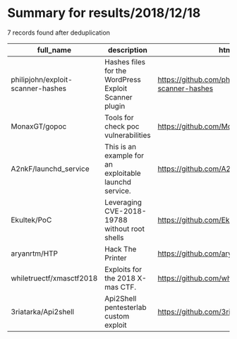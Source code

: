 
# Summary for results/2018/12/18
    
7 records found after deduplication

| full_name | description | html_url | matched_list | matched_count | pushed_at | size | stargazers_count | language | forks_count |
|-----------------------------------|--------------------------------------------------------|------------------------------------------------------|-----------------------|-----------------|---------------------------|--------|--------------------|------------|---------------|
| philipjohn/exploit-scanner-hashes | Hashes files for the WordPress Exploit Scanner plugin | https://github.com/philipjohn/exploit-scanner-hashes | ['exploit'] | 1 | 2018-12-18 10:53:00+00:00 | 2325 | 75 | PHP | 42 |
| MonaxGT/gopoc | Tools for check poc vulnerabilities | https://github.com/MonaxGT/gopoc | ['vulnerability poc'] | 1 | 2018-12-18 14:04:20+00:00 | 7 | 0 | Go | 1 |
| A2nkF/launchd_service | This is an example for an exploitable launchd service. | https://github.com/A2nkF/launchd_service | ['exploit'] | 1 | 2018-12-18 19:07:43+00:00 | 22 | 0 | C | 0 |
| Ekultek/PoC | Leveraging CVE-2018-19788 without root shells | https://github.com/Ekultek/PoC | ['cve poc'] | 1 | 2018-12-18 19:11:25+00:00 | 6 | 17 | Python | 4 |
| aryanrtm/HTP | Hack The Printer | https://github.com/aryanrtm/HTP | ['exploit'] | 1 | 2018-12-18 03:20:53+00:00 | 7 | 26 | Shell | 10 |
| whiletruectf/xmasctf2018 | Exploits for the 2018 X-mas CTF. | https://github.com/whiletruectf/xmasctf2018 | ['exploit'] | 1 | 2018-12-18 03:31:55+00:00 | 0 | 0 | | 0 |
| 3riatarka/Api2shell | Api2Shell pentesterlab custom exploit | https://github.com/3riatarka/Api2shell | ['exploit'] | 1 | 2018-12-18 09:02:17+00:00 | 1 | 0 | Python | 0 |
